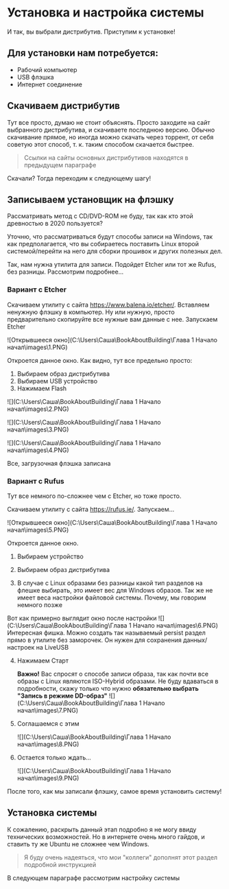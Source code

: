# Установка и настройка системы

И так, вы выбрали дистрибутив. Приступим к установке!  

## Для установки нам потребуется:

* Рабочий компьютер
* USB флэшка
* Интернет соединение  

## Скачиваем дистрибутив

Тут все просто, думаю не стоит объяснять. Просто заходите на сайт выбранного дистрибутива, и скачиваете последнюю версию. Обычно скачивание прямое, но иногда можно скачать через торрент, от себя советую этот способ, т. к. таким способом скачается быстрее. 

> Ссылки на сайты основных дистрибутивов находятся в предыдущем параграфе

Скачали? Тогда переходим к следующему шагу!  

## Записываем установщик на флэшку

Рассматривать метод с CD/DVD-ROM не буду, так как кто этой древностью в 2020 пользуется?

Уточню, что рассматриваться будут способы записи на Windows, так как предполагается, что вы собираетесь поставить Linux второй системой/перейти на него для сборки прошивок и других полезных дел.

Так, нам нужна утилита для записи. Подойдет Etcher или тот же Rufus, без разницы. Рассмотрим подробнее...

### Вариант с Etcher

Скачиваем утилиту с сайта https://www.balena.io/etcher/. Вставляем ненужную флэшку в компьютер. Ну или нужную, просто предварительно скопируйте все нужные вам данные с нее. Запускаем Etcher

![Открывшееся окно](C:\Users\Саша\BookAboutBuilding\Глава 1 Начало начал\images\1.PNG) 

Откроется данное окно. Как видно, тут все предельно просто:

1. Выбираем образ дистрибутива
2. Выбираем USB устройство
3. Нажимаем Flash

![](C:\Users\Саша\BookAboutBuilding\Глава 1 Начало начал\images\2.PNG)

![](C:\Users\Саша\BookAboutBuilding\Глава 1 Начало начал\images\3.PNG)

![](C:\Users\Саша\BookAboutBuilding\Глава 1 Начало начал\images\4.PNG)

Все, загрузочная флэшка записана

### Вариант  с Rufus

Тут все немного по-сложнее чем с Etcher, но тоже просто.

Скачиваем утилиту с сайта https://rufus.ie/. Запускаем...

![Открывшееся окно](C:\Users\Саша\BookAboutBuilding\Глава 1 Начало начал\images\5.PNG)

Откроется данное окно.

1. Выбираем устройство

2. Выбираем образ дистрибутива

3. В случае с Linux образами без разницы какой тип разделов на флешке выбирать, это имеет вес для Windows образов. Так же не имеет веса настройки файловой системы. Почему, мы говорим немного позже

  Вот как примерно выглядит окно после настройки
  ![](C:\Users\Саша\BookAboutBuilding\Глава 1 Начало начал\images\6.PNG)
  Интересная фишка. Можно создать так называемый persist раздел прямо в утилите без заморочек. Он нужен для сохранения данных/настроек на LiveUSB

4. Нажимаем Старт

   **Важно!** Вас спросят о способе записи образа, так как почти все образы с Linux являются ISO-Hybrid образами. Не буду вдаваться в подробности, скажу только что нужно **обязательно выбрать "Запись в режиме DD-образ"**
   ![](C:\Users\Саша\BookAboutBuilding\Глава 1 Начало начал\images\7.PNG)
   
5. Соглашаемся с этим

   ![](C:\Users\Саша\BookAboutBuilding\Глава 1 Начало начал\images\8.PNG)

6. Остается только ждать...

   ![](C:\Users\Саша\BookAboutBuilding\Глава 1 Начало начал\images\9.PNG)
   

После того, как мы записали флэшку, самое время установить систему!  

## Установка системы

К сожалению, раскрыть данный этап подробно я не могу ввиду технических возможностей. Но в интернете очень много гайдов, и ставить ту же Ubuntu не сложнее чем Windows.

> Я буду очень надеяться, что мои "коллеги" дополнят этот раздел подробной инструкцией  

В следующем параграфе рассмотрим настройку системы